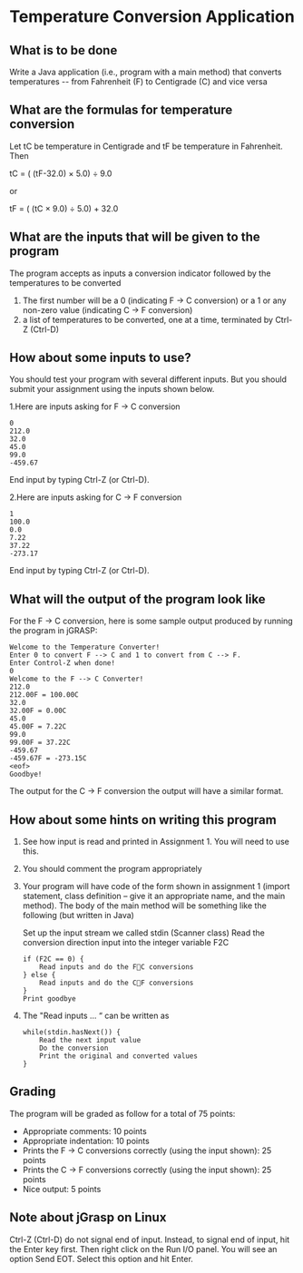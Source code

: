 # Temperature Conversion Application

## What is to be done

Write a Java application (i.e., program with a main method) that converts temperatures -- from Fahrenheit (F) to Centigrade (C) and vice versa

## What are the formulas for temperature conversion        

Let tC be temperature in Centigrade and tF be temperature in Fahrenheit. Then

tC = ( (tF-32.0) × 5.0) ÷ 9.0        

or       

tF = ( (tC × 9.0) ÷ 5.0) + 32.0        

## What are the inputs that will be given to the program        

The program accepts as inputs a conversion indicator followed by the temperatures to be converted        

1. The first number will be a 0 (indicating F -> C conversion) or a 1 or any non-zero value (indicating C -> F conversion)
2. a list of temperatures to be converted, one at a time, terminated by Ctrl-Z (Ctrl-D)

## How about some inputs to use?      

You should test your program with several different inputs. But you should submit your assignment using the inputs shown below.

1.Here are inputs asking for F -> C conversion

```
0 
212.0 
32.0 
45.0 
99.0 
-459.67
```
End input by typing Ctrl-Z (or Ctrl-D).

2.Here are inputs asking for C -> F conversion

```
1 
100.0 
0.0 
7.22 
37.22 
-273.17
```

End input by typing Ctrl-Z (or Ctrl-D).

## What will the output of the program look like        

For the F -> C conversion, here is some sample output produced by running the program in jGRASP:

```
Welcome to the Temperature Converter! 
Enter 0 to convert F --> C and 1 to convert from C --> F. 
Enter Control-Z when done! 
0 
Welcome to the F --> C Converter! 
212.0 
212.00F = 100.00C 
32.0 
32.00F = 0.00C 
45.0 
45.00F = 7.22C 
99.0 
99.00F = 37.22C 
-459.67 
-459.67F = -273.15C 
<eof> 
Goodbye!
```

The output for the C -> F conversion the output will have a similar format.      

## How about some hints on writing this program      


1. See how input is read and printed in Assignment 1. You will need to use this.
2. You should comment the program appropriately
3. Your program will have code of the form shown in assignment 1 (import statement,
class definition – give it an appropriate name, and the main method). The body of the main method will be something like the following (but written in Java)

    Set up the input stream we called stdin (Scanner class) Read the conversion direction input into the integer variable F2C
    
    ```
    if (F2C == 0) {
        Read inputs and do the FC conversions 
    } else {
        Read inputs and do the CF conversions 
    }
    Print goodbye
    ```        
4. The "Read inputs ... “ can be written as

    ```
    while(stdin.hasNext()) {
        Read the next input value
        Do the conversion
        Print the original and converted values
    }
    ```        

## Grading       

The program will be graded as follow for a total of 75 points:
- Appropriate comments: 10 points
- Appropriate indentation: 10 points
- Prints the F -> C conversions correctly (using the input shown): 25 points
- Prints the C -> F conversions correctly (using the input shown): 25 points
- Nice output: 5 points        

## Note about jGrasp on Linux      

Ctrl-Z (Ctrl-D) do not signal end of input. Instead, to signal end of input, hit the Enter key first. Then right click on the Run I/O panel. You will see an option Send EOT. Select this option and hit Enter.      

        

       

